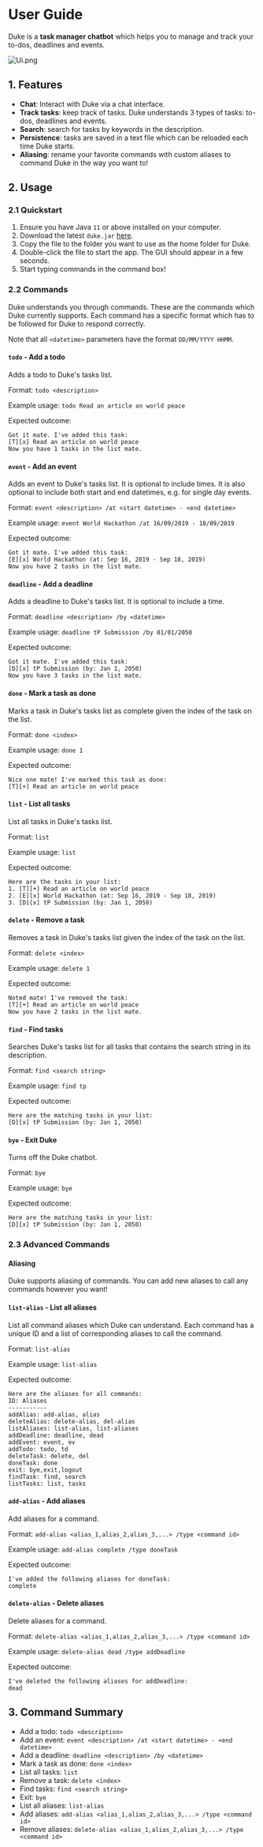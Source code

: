 # User Guide
Duke is a **task manager chatbot** which helps you to manage and track your to-dos, deadlines and events.
 
![Ui.png](Ui.png)

## 1. Features 

- **Chat**: Interact with Duke via a chat interface.
- **Track tasks**: keep track of tasks. Duke understands 3 types of tasks: to-dos, deadlines and events.
- **Search**: search for tasks by keywords in the description.
- **Persistence**: tasks are saved in a text file which can be reloaded each time Duke starts.   
- **Aliasing**: rename your favorite commands with custom aliases to command Duke in the way you want to!
 

## 2. Usage

### 2.1 Quickstart
1. Ensure you have Java `11` or above installed on your computer.
2. Download the latest `duke.jar` [here](https://github.com/marqueurs404/duke/releases).
3. Copy the file to the folder you want to use as the home folder for Duke.
4. Double-click the file to start the app. The GUI should appear in a few seconds. 
5. Start typing commands in the command box! 

### 2.2 Commands

Duke understands you through commands. These are the commands which Duke currently supports. 
Each command has a specific format which has to be followed for Duke to respond correctly. 

Note that all `<datetime>` parameters have the format `DD/MM/YYYY HHMM`.

#### `todo` - Add a todo

Adds a todo to Duke's tasks list.

Format: `todo <description>`

Example usage: `todo Read an article on world peace`

Expected outcome: 
```
Got it mate. I've added this task:
[T][x] Read an article on world peace
Now you have 1 tasks in the list mate.
```

#### `event` - Add an event

Adds an event to Duke's tasks list. It is optional to include times. 
It is also optional to include both start and end datetimes, e.g. for single day events.  

Format: `event <description> /at <start datetime> - <end datetime>`

Example usage: `event World Hackathon /at 16/09/2019 - 18/09/2019`

Expected outcome: 
```
Got it mate. I've added this task:
[E][x] World Hackathon (at: Sep 16, 2019 - Sep 18, 2019)
Now you have 2 tasks in the list mate.
```

#### `deadline` - Add a deadline

Adds a deadline to Duke's tasks list. It is optional to include a time.   

Format: `deadline <description> /by <datetime>`

Example usage: `deadline tP Submission /by 01/01/2050`

Expected outcome: 
```
Got it mate. I've added this task:
[D][x] tP Submission (by: Jan 1, 2050)
Now you have 3 tasks in the list mate.
```

#### `done` - Mark a task as done

Marks a task in Duke's tasks list as complete given the index of the task on the list.

Format: `done <index>`

Example usage: `done 1`

Expected outcome: 
```
Nice one mate! I've marked this task as done:
[T][+] Read an article on world peace
```

#### `list` - List all tasks

List all tasks in Duke's tasks list.    

Format: `list`

Example usage: `list`

Expected outcome: 
```
Here are the tasks in your list:
1. [T][+] Read an article on world peace
2. [E][x] World Hackathon (at: Sep 16, 2019 - Sep 18, 2019)
3. [D][x] tP Submission (by: Jan 1, 2050)
```

#### `delete` - Remove a task 

Removes a task in Duke's tasks list given the index of the task on the list.

Format: `delete <index>`

Example usage: `delete 1`

Expected outcome: 
```
Noted mate! I've removed the task:
[T][+] Read an article on world peace
Now you have 2 tasks in the list mate.
```

#### `find` - Find tasks 

Searches Duke's tasks list for all tasks 
that contains the search string in its description.

Format: `find <search string>`

Example usage: `find tp`

Expected outcome: 
```
Here are the matching tasks in your list:
[D][x] tP Submission (by: Jan 1, 2050)
```

#### `bye` - Exit Duke 

Turns off the Duke chatbot.

Format: `bye`

Example usage: `bye`

Expected outcome: 
```
Here are the matching tasks in your list:
[D][x] tP Submission (by: Jan 1, 2050)
```

### 2.3 Advanced Commands

#### Aliasing
Duke supports aliasing of commands. 
You can add new aliases to call any commands however you want!

#### `list-alias` - List all aliases

List all command aliases which Duke can understand. 
Each command has a unique ID and a list of corresponding aliases to call the command.  

Format: `list-alias`

Example usage: `list-alias`

Expected outcome: 
```
Here are the aliases for all commands:
ID: Aliases
-----------
addAlias: add-alias, alias
deleteAlias: delete-alias, del-alias
listAliases: list-alias, list-aliases
addDeadline: deadline, dead
addEvent: event, ev
addTodo: todo, td
deleteTask: delete, del
doneTask: done
exit: bye,exit,logout
findTask: find, search
listTasks: list, tasks
```

#### `add-alias` - Add aliases

Add aliases for a command.  

Format: `add-alias <alias_1,alias_2,alias_3,...> /type <command id>`

Example usage: `add-alias complete /type doneTask`

Expected outcome: 
```
I've added the following aliases for doneTask:
complete
```

#### `delete-alias` - Delete aliases

Delete aliases for a command.  

Format: `delete-alias <alias_1,alias_2,alias_3,...> /type <command id>`

Example usage: `delete-alias dead /type addDeadline`

Expected outcome: 
```
I've deleted the following aliases for addDeadline:
dead 
```

## 3. Command Summary

- Add a todo: `todo <description>`
- Add an event: `event <description> /at <start datetime> - <end datetime>`
- Add a deadline: `deadline <description> /by <datetime>`  
- Mark a task as done: `done <index>`
- List all tasks: `list`
- Remove a task: `delete <index>`
- Find tasks: `find <search string>`
- Exit: `bye`
- List all aliases: `list-alias`
- Add aliases: `add-alias <alias_1,alias_2,alias_3,...> /type <command id>`
- Remove aliases: `delete-alias <alias_1,alias_2,alias_3,...> /type <command id>`









